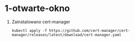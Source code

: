 # 1-otwarte-okno

1. Zainstalowano cert-manager
    ```
    kubectl apply -f https://github.com/cert-manager/cert-manager/releases/latest/download/cert-manager.yaml
    ```
